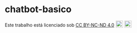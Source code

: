 # chatbot-basico

<p xmlns:cc="http://creativecommons.org/ns#" >Este trabalho está licenciado sob <a href="https://creativecommons.org/licenses/by-nc-nd/4.0/?ref=chooser-v1" target="_blank" rel="license noopener noreferrer" style="display:inline-block;">CC BY-NC-ND 4.0<img style="height:22px!important;margin-left:5px;vertical-align:text-bottom;" src="https://mirrors.creativecommons.org/presskit/icons/cc.svg?ref=chooser-v1" alt=""><img style="height:22px!important;margin-left:5px;vertical-align:text-bottom;" src="https://mirrors.creativecommons.org/presskit/icons/by.svg?ref=chooser-v1" alt=""><img style="altura:22px!important;margin-left:5px;vertical-align:texto-inferior;" src="https://mirrors.creativecommons.org/presskit/icons/nc.svg?ref=chooser-v1" alt=""><img style="altura:22px!important;margin-left:5px;vertical-align:texto-inferior;" src="https://mirrors.creativecommons.org/presskit/icons/nd.svg?ref=chooser-v1" alt=""></a></p>
